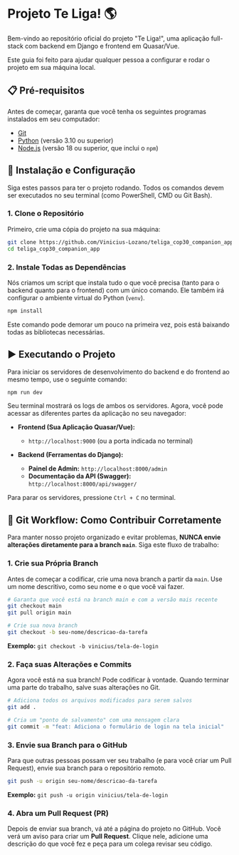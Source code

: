 # Projeto Te Liga! 🌎

Bem-vindo ao repositório oficial do projeto "Te Liga!", uma aplicação full-stack com backend em Django e frontend em Quasar/Vue.

Este guia foi feito para ajudar qualquer pessoa a configurar e rodar o projeto em sua máquina local.

## 📋 Pré-requisitos

Antes de começar, garanta que você tenha os seguintes programas instalados em seu computador:

*   [Git](https://git-scm.com/downloads)
*   [Python](https://www.python.org/downloads/) (versão 3.10 ou superior)
*   [Node.js](https://nodejs.org/en/) (versão 18 ou superior, que inclui o `npm`)

## 🚀 Instalação e Configuração

Siga estes passos para ter o projeto rodando. Todos os comandos devem ser executados no seu terminal (como PowerShell, CMD ou Git Bash).

### 1. Clone o Repositório

Primeiro, crie uma cópia do projeto na sua máquina:

```bash
git clone https://github.com/Vinicius-Lozano/teliga_cop30_companion_app
cd teliga_cop30_companion_app
```

### 2. Instale Todas as Dependências

Nós criamos um script que instala tudo o que você precisa (tanto para o backend quanto para o frontend) com um único comando. Ele também irá configurar o ambiente virtual do Python (`venv`).

```bash
npm install
```
Este comando pode demorar um pouco na primeira vez, pois está baixando todas as bibliotecas necessárias.

## ▶️ Executando o Projeto

Para iniciar os servidores de desenvolvimento do backend e do frontend ao mesmo tempo, use o seguinte comando:

```bash
npm run dev
```

Seu terminal mostrará os logs de ambos os servidores. Agora, você pode acessar as diferentes partes da aplicação no seu navegador:

*   **Frontend (Sua Aplicação Quasar/Vue):**
    *   `http://localhost:9000` (ou a porta indicada no terminal)

*   **Backend (Ferramentas do Django):**
    *   **Painel de Admin:** `http://localhost:8000/admin`
    *   **Documentação da API (Swagger):** `http://localhost:8000/api/swagger/`

Para parar os servidores, pressione `Ctrl + C` no terminal.

## 🌳 Git Workflow: Como Contribuir Corretamente

Para manter nosso projeto organizado e evitar problemas, **NUNCA envie alterações diretamente para a branch `main`**. Siga este fluxo de trabalho:

### 1. Crie sua Própria Branch

Antes de começar a codificar, crie uma nova branch a partir da `main`. Use um nome descritivo, como seu nome e o que você vai fazer.

```bash
# Garanta que você está na branch main e com a versão mais recente
git checkout main
git pull origin main

# Crie sua nova branch
git checkout -b seu-nome/descricao-da-tarefa
```
**Exemplo:** `git checkout -b vinicius/tela-de-login`

### 2. Faça suas Alterações e Commits

Agora você está na sua branch! Pode codificar à vontade. Quando terminar uma parte do trabalho, salve suas alterações no Git.

```bash
# Adiciona todos os arquivos modificados para serem salvos
git add .

# Cria um "ponto de salvamento" com uma mensagem clara
git commit -m "feat: Adiciona o formulário de login na tela inicial"
```

### 3. Envie sua Branch para o GitHub

Para que outras pessoas possam ver seu trabalho (e para você criar um Pull Request), envie sua branch para o repositório remoto.

```bash
git push -u origin seu-nome/descricao-da-tarefa
```
**Exemplo:** `git push -u origin vinicius/tela-de-login`

### 4. Abra um Pull Request (PR)

Depois de enviar sua branch, vá até a página do projeto no GitHub. Você verá um aviso para criar um **Pull Request**. Clique nele, adicione uma descrição do que você fez e peça para um colega revisar seu código.
